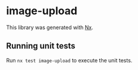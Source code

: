 # image-upload

This library was generated with [Nx](https://nx.dev).

## Running unit tests

Run `nx test image-upload` to execute the unit tests.
